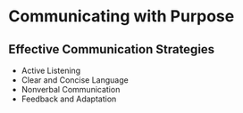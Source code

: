 <!DOCTYPE html>
<html>
<head>
  <title>Communicating with Purpose</title>
</head>
<body>
  <h1>Communicating with Purpose</h1>
  <h2>Effective Communication Strategies</h2>
  <ul>
    <li>Active Listening</li>
    <li>Clear and Concise Language</li>
    <li>Nonverbal Communication</li>
    <li>Feedback and Adaptation</li>
  </ul>
</body>
</html>
